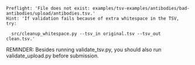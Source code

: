 ```
Preflight: 'File does not exist: examples/tsv-examples/antibodies/bad-antibodies/upload/antibodies.tsv.'
Hint: 'If validation fails because of extra whitespace in the TSV, try:

  src/cleanup_whitespace.py --tsv_in original.tsv --tsv_out clean.tsv.'
```
REMINDER: Besides running validate_tsv.py, you should also run validate_upload.py before submission.
